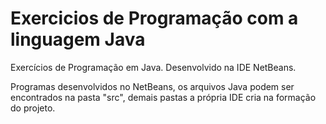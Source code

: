 # Exercicios de Programação com a linguagem Java
Exercícios de Programação em Java. Desenvolvido na IDE NetBeans. 

Programas desenvolvidos no NetBeans, os arquivos Java podem ser encontrados na pasta "src",
demais pastas a própria IDE cria na formação do projeto. 
